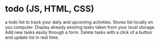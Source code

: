 # todo (JS, HTML, CSS)
a todo list to track your daily and upcoming activities.
Stores list locally on you computer.
Display already existing tasks taken from your local storage.
Add new tasks easily through a form.
Delete tasks with a click of a button and update list  in real time.

